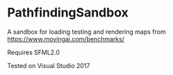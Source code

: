# PathfindingSandbox
A sandbox for loading testing and rendering maps from https://www.movingai.com/benchmarks/


Requires SFML2.0


Tested on Visual Studio 2017
